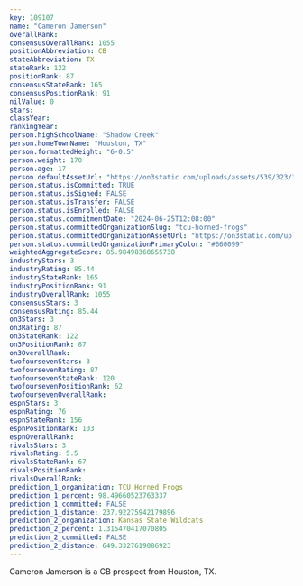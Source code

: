 ```yaml
---
key: 109107
name: "Cameron Jamerson"
overallRank: 
consensusOverallRank: 1055
positionAbbreviation: CB
stateAbbreviation: TX
stateRank: 122
positionRank: 87
consensusStateRank: 165
consensusPositionRank: 91
nilValue: 0
stars: 
classYear: 
rankingYear: 
person.highSchoolName: "Shadow Creek"
person.homeTownName: "Houston, TX"
person.formattedHeight: "6-0.5"
person.weight: 170
person.age: 17
person.defaultAssetUrl: "https://on3static.com/uploads/assets/539/323/323539.jpg"
person.status.isCommitted: TRUE
person.status.isSigned: FALSE
person.status.isTransfer: FALSE
person.status.isEnrolled: FALSE
person.status.commitmentDate: "2024-06-25T12:08:00"
person.status.committedOrganizationSlug: "tcu-horned-frogs"
person.status.committedOrganizationAssetUrl: "https://on3static.com/uploads/assets/773/214/214773.svg"
person.status.committedOrganizationPrimaryColor: "#660099"
weightedAggregateScore: 85.98498360655738
industryStars: 3
industryRating: 85.44
industryStateRank: 165
industryPositionRank: 91
industryOverallRank: 1055
consensusStars: 3
consensusRating: 85.44
on3Stars: 3
on3Rating: 87
on3StateRank: 122
on3PositionRank: 87
on3OverallRank: 
twofoursevenStars: 3
twofoursevenRating: 87
twofoursevenStateRank: 120
twofoursevenPositionRank: 62
twofoursevenOverallRank: 
espnStars: 3
espnRating: 76
espnStateRank: 156
espnPositionRank: 103
espnOverallRank: 
rivalsStars: 3
rivalsRating: 5.5
rivalsStateRank: 67
rivalsPositionRank: 
rivalsOverallRank: 
prediction_1_organization: TCU Horned Frogs
prediction_1_percent: 98.49660523763337
prediction_1_committed: FALSE
prediction_1_distance: 237.92275942179896
prediction_2_organization: Kansas State Wildcats
prediction_2_percent: 1.315470417070805
prediction_2_committed: FALSE
prediction_2_distance: 649.3327619086923
---
```

Cameron Jamerson is a CB prospect from Houston, TX.